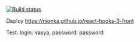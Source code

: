 [![Build status](https://ci.appveyor.com/api/projects/status/4s4s6dyeyxx5c0aa?svg=true)](https://ci.appveyor.com/project/nionka/react-hooks-3-front)

Deploy https://nionka.github.io/react-hooks-3-front

Test: login: vasya, password: password